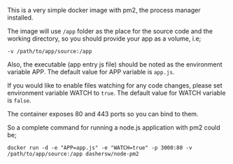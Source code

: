 This is a very simple docker image with pm2, the process manager installed.

The image will use `/app` folder as the place for the source code and the working directory, so you should provide your app as a volume, i.e;

    -v /path/to/app/source:/app

Also, the executable (app entry js file) should be noted as the environment variable APP. The default value for APP variable is `app.js`.

If you would like to enable files watching for any code changes, please set environment variable WATCH to `true`. The default value for WATCH variable is `false`. 

The container exposes 80 and 443 ports so you can bind to them.

So a complete command for running a node.js application with pm2 could be;

    docker run -d -e "APP=app.js" -e "WATCH=true" -p 3000:80 -v /path/to/app/source:/app dashersw/node-pm2
